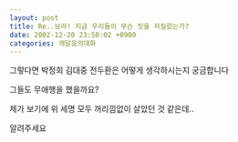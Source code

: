 ```yaml
---
layout: post
title: Re..보라! 지금 우리들이 무슨 짓을 저질렀는가?
date: 2002-12-20 23:50:02 +0900
categories: 깨달음의대화
---
```

그렇다면 박정희 김대중 전두환은 어떻게 생각하시는지 궁금합니다
  
그들도 무애행을 했을까요?
  
제가 보기에 위 세명 모두 꺼리낌없이 살았던 것 같은데..
  
알려주세요